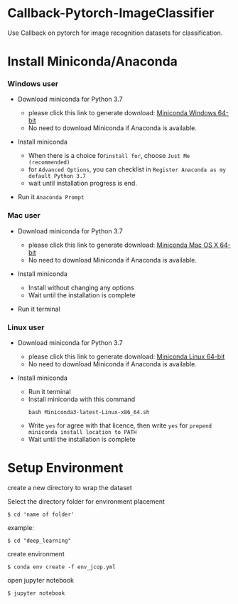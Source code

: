 # Callback-Pytorch-ImageClassifier
Use Callback on pytorch for image recognition datasets for classification.

# Install Miniconda/Anaconda
### **Windows user**
- Download miniconda for Python 3.7
    - please click this link to generate download: [Miniconda Windows 64-bit](https://repo.anaconda.com/miniconda/Miniconda3-latest-Windows-x86_64.exe)
    - No need to download Miniconda if Anaconda is available.

- Install miniconda
    - When there is a choice for`install for`, choose `Just Me (recommended)`
    - for `Advanced Options`, you can checklist in `Register Anaconda as my default Python 3.7`
    - wait until installation progress is end.

- Run it `Anaconda Prompt`

### **Mac user**
- Download miniconda for Python 3.7
    - please click this link to generate download: [Miniconda Mac OS X 64-bit](https://repo.anaconda.com/miniconda/Miniconda3-latest-MacOSX-x86_64.pkg)
    - No need to download Miniconda if Anaconda is available.

- Install miniconda

    - Install without changing any options
    - Wait until the installation is complete

- Run it terminal

### **Linux user**
- Download miniconda for Python 3.7
    - please click this link to generate download: [Miniconda Linux 64-bit](https://repo.anaconda.com/miniconda/Miniconda3-latest-Linux-x86_64.sh)
    - No need to download Miniconda if Anaconda is available.
    
- Install miniconda
    - Run it terminal
    - Install miniconda with this command
        ```
        bash Miniconda3-latest-Linux-x86_64.sh
        ```
    - Write `yes` for agree with that licence, then write `yes` for `prepend miniconda install location to PATH`
    - Wait until the installation is complete

# Setup Environment
create a new directory to wrap the dataset

Select the directory folder for environment placement
```
$ cd 'name of folder'
```
example:
```
$ cd "deep_learning"
```
create environment
```
$ conda env create -f env_jcop.yml
```
open jupyter notebook
```
$ jupyter notebook
```
